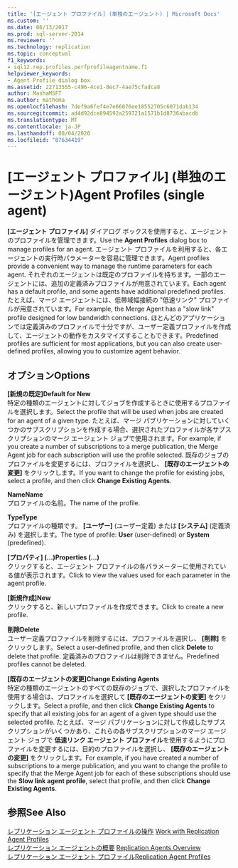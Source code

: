 ```yaml
---
title: '[エージェント プロファイル] (単独のエージェント) | Microsoft Docs'
ms.custom: ''
ms.date: 06/13/2017
ms.prod: sql-server-2014
ms.reviewer: ''
ms.technology: replication
ms.topic: conceptual
f1_keywords:
- sql12.rep.profiles.perfprofileagentname.f1
helpviewer_keywords:
- Agent Profile dialog box
ms.assetid: 22713555-c496-4ce1-8ec7-4ae75cfadca8
author: MashaMSFT
ms.author: mathoma
ms.openlocfilehash: 7def9a6fef4e7e66076ee18552705c6071dab134
ms.sourcegitcommit: ad4d92dce894592a259721a1571b1d8736abacdb
ms.translationtype: MT
ms.contentlocale: ja-JP
ms.lasthandoff: 08/04/2020
ms.locfileid: "87634419"
---
```

# <a name="agent-profiles-single-agent"></a><span data-ttu-id="723b6-102">[エージェント プロファイル] (単独のエージェント)</span><span class="sxs-lookup"><span data-stu-id="723b6-102">Agent Profiles (single agent)</span></span>
  <span data-ttu-id="723b6-103">**[エージェント プロファイル]** ダイアログ ボックスを使用すると、エージェントのプロファイルを管理できます。</span><span class="sxs-lookup"><span data-stu-id="723b6-103">Use the **Agent Profiles** dialog box to manage profiles for an agent.</span></span> <span data-ttu-id="723b6-104">エージェント プロファイルを利用すると、各エージェントの実行時パラメーターを容易に管理できます。</span><span class="sxs-lookup"><span data-stu-id="723b6-104">Agent profiles provide a convenient way to manage the runtime parameters for each agent.</span></span> <span data-ttu-id="723b6-105">それぞれのエージェントは既定のプロファイルを持ちます。一部のエージェントには、追加の定義済みプロファイルが用意されています。</span><span class="sxs-lookup"><span data-stu-id="723b6-105">Each agent has a default profile, and some agents have additional predefined profiles.</span></span> <span data-ttu-id="723b6-106">たとえば、マージ エージェントには、低帯域幅接続の "低速リンク" プロファイルが用意されています。</span><span class="sxs-lookup"><span data-stu-id="723b6-106">For example, the Merge Agent has a "slow link" profile designed for low bandwidth connections.</span></span> <span data-ttu-id="723b6-107">ほとんどのアプリケーションでは定義済みのプロファイルで十分ですが、ユーザー定義プロファイルを作成して、エージェントの動作をカスタマイズすることもできます。</span><span class="sxs-lookup"><span data-stu-id="723b6-107">Predefined profiles are sufficient for most applications, but you can also create user-defined profiles, allowing you to customize agent behavior.</span></span>  
  
## <a name="options"></a><span data-ttu-id="723b6-108">オプション</span><span class="sxs-lookup"><span data-stu-id="723b6-108">Options</span></span>  
 <span data-ttu-id="723b6-109">**[新規の既定]**</span><span class="sxs-lookup"><span data-stu-id="723b6-109">**Default for New**</span></span>  
 <span data-ttu-id="723b6-110">特定の種類のエージェントに対してジョブを作成するときに使用するプロファイルを選択します。</span><span class="sxs-lookup"><span data-stu-id="723b6-110">Select the profile that will be used when jobs are created for an agent of a given type.</span></span> <span data-ttu-id="723b6-111">たとえば、マージ パブリケーションに対していくつかのサブスクリプションを作成する場合、選択されたプロファイルが各サブスクリプションのマージ エージェント ジョブで使用されます。</span><span class="sxs-lookup"><span data-stu-id="723b6-111">For example, if you create a number of subscriptions to a merge publication, the Merge Agent job for each subscription will use the profile selected.</span></span> <span data-ttu-id="723b6-112">既存のジョブのプロファイルを変更するには、プロファイルを選択し、 **[既存のエージェントの変更]** をクリックします。</span><span class="sxs-lookup"><span data-stu-id="723b6-112">If you want to change the profile for existing jobs, select a profile, and then click **Change Existing Agents**.</span></span>  
  
 <span data-ttu-id="723b6-113">**Name**</span><span class="sxs-lookup"><span data-stu-id="723b6-113">**Name**</span></span>  
 <span data-ttu-id="723b6-114">プロファイルの名前。</span><span class="sxs-lookup"><span data-stu-id="723b6-114">The name of the profile.</span></span>  
  
 <span data-ttu-id="723b6-115">**Type**</span><span class="sxs-lookup"><span data-stu-id="723b6-115">**Type**</span></span>  
 <span data-ttu-id="723b6-116">プロファイルの種類です。 **[ユーザー]** \(ユーザー定義) または **[システム]** (定義済み) を選択します。</span><span class="sxs-lookup"><span data-stu-id="723b6-116">The type of profile: **User** (user-defined) or **System** (predefined).</span></span>  
  
 <span data-ttu-id="723b6-117">**[プロパティ] (...)**</span><span class="sxs-lookup"><span data-stu-id="723b6-117">**Properties (...)**</span></span>  
 <span data-ttu-id="723b6-118">クリックすると、エージェント プロファイルの各パラメーターに使用されている値が表示されます。</span><span class="sxs-lookup"><span data-stu-id="723b6-118">Click to view the values used for each parameter in the agent profile.</span></span>  
  
 <span data-ttu-id="723b6-119">**[新規作成]**</span><span class="sxs-lookup"><span data-stu-id="723b6-119">**New**</span></span>  
 <span data-ttu-id="723b6-120">クリックすると、新しいプロファイルを作成できます。</span><span class="sxs-lookup"><span data-stu-id="723b6-120">Click to create a new profile.</span></span>  
  
 <span data-ttu-id="723b6-121">**削除**</span><span class="sxs-lookup"><span data-stu-id="723b6-121">**Delete**</span></span>  
 <span data-ttu-id="723b6-122">ユーザー定義プロファイルを削除するには、プロファイルを選択し、 **[削除]** をクリックします。</span><span class="sxs-lookup"><span data-stu-id="723b6-122">Select a user-defined profile, and then click **Delete** to delete that profile.</span></span> <span data-ttu-id="723b6-123">定義済みのプロファイルは削除できません。</span><span class="sxs-lookup"><span data-stu-id="723b6-123">Predefined profiles cannot be deleted.</span></span>  
  
 <span data-ttu-id="723b6-124">**[既存のエージェントの変更]**</span><span class="sxs-lookup"><span data-stu-id="723b6-124">**Change Existing Agents**</span></span>  
 <span data-ttu-id="723b6-125">特定の種類のエージェントのすべての既存のジョブで、選択したプロファイルを使用する場合は、プロファイルを選択して **[既存のエージェントの変更]** をクリックします。</span><span class="sxs-lookup"><span data-stu-id="723b6-125">Select a profile, and then click **Change Existing Agents** to specify that all existing jobs for an agent of a given type should use the selected profile.</span></span> <span data-ttu-id="723b6-126">たとえば、マージ パブリケーションに対して作成したサブスクリプションがいくつかあり、これらの各サブスクリプションのマージ エージェント ジョブで **低速リンク エージェント プロファイル**を使用するようにプロファイルを変更するには、目的のプロファイルを選択し、 **[既存のエージェントの変更]** をクリックします。</span><span class="sxs-lookup"><span data-stu-id="723b6-126">For example, if you have created a number of subscriptions to a merge publication, and you want to change the profile to specify that the Merge Agent job for each of these subscriptions should use the **Slow link agent profile**, select that profile, and then click **Change Existing Agents**.</span></span>  
  
## <a name="see-also"></a><span data-ttu-id="723b6-127">参照</span><span class="sxs-lookup"><span data-stu-id="723b6-127">See Also</span></span>  
 <span data-ttu-id="723b6-128">[レプリケーション エージェント プロファイルの操作](agents/work-with-replication-agent-profiles.md) </span><span class="sxs-lookup"><span data-stu-id="723b6-128">[Work with Replication Agent Profiles](agents/work-with-replication-agent-profiles.md) </span></span>  
 <span data-ttu-id="723b6-129">[レプリケーション エージェントの概要](agents/replication-agents-overview.md) </span><span class="sxs-lookup"><span data-stu-id="723b6-129">[Replication Agents Overview](agents/replication-agents-overview.md) </span></span>  
 [<span data-ttu-id="723b6-130">レプリケーション エージェント プロファイル</span><span class="sxs-lookup"><span data-stu-id="723b6-130">Replication Agent Profiles</span></span>](agents/replication-agent-profiles.md)  
  
  
